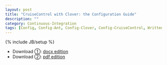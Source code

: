 ```yaml
---
layout: post
title: "CruiseControl with Clover: the Configuration Guide"
description: ""
category: Continuous-Integration
tags: [Config, Config-Ant, Config-Clover, Config-CruiseControl, WrittenByMe, HowDoes, HowDoes-CruiseControl]
---
```

{% include JB/setup %}

* Download ①: [docx edition](https://wxfjyw.bn1302.livefilestore.com/y2msHQFqnQkWzqJLAouqHJGZDPVQy1YoT2Z4DrIqJdDsYFyjeOMELjiZeivg_Lu29AVg_uigKwvade3FvRC_owMpK2UFXAKF6ZcSa050jQ0UoE/CruiseControl_with_Clover_the_Configuration_Guide_v0.1.docx?download&psid=1)  
* Download ②: [pdf edition](https://wxdrhw.bn1303.livefilestore.com/y2mZ3D4dM2Zkfavdjo0q_dlN3vDo3PD3KNsO9tf9N5OUe6XTfNKZrLAduzjI2ETF6m-_TI3TTOg5sYxuwDG4gn3N14JAvWSYURNcJwBu186840/CruiseControl_with_Clover_the_Configuration_Guide_v0.1.pdf?download&psid=1)